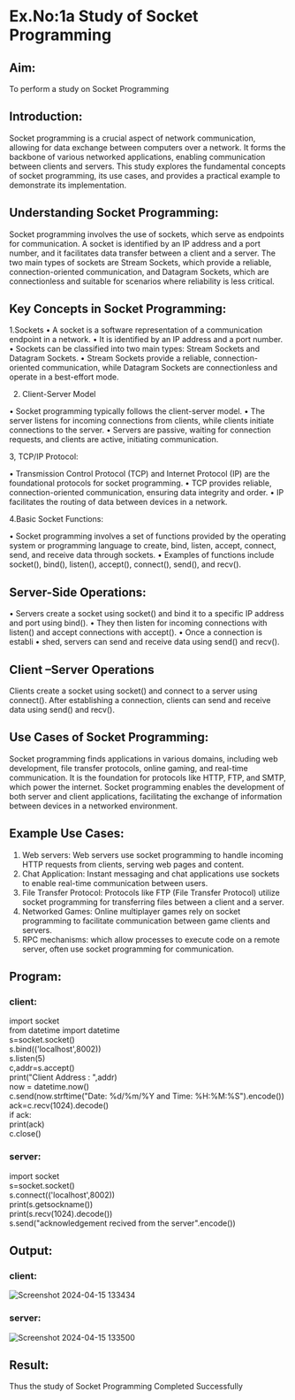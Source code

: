 # Ex.No:1a  			Study of Socket Programming
## Aim: 
To perform a study on Socket Programming
## Introduction:

  Socket programming is a crucial aspect of network communication, allowing for data exchange between computers over a network.
  It forms the backbone of various networked applications, enabling communication between clients and servers. 
  This study explores the fundamental concepts of socket programming, its use cases, and provides a practical example to demonstrate its implementation.
## Understanding Socket Programming:
 Socket programming involves the use of sockets, which serve as endpoints for communication.
 A socket is identified by an IP address and a port number, and it facilitates data transfer between a client and a server. 
 The two main types of sockets are Stream Sockets, which provide a reliable, connection-oriented communication, and Datagram Sockets, which are connectionless and suitable for scenarios where reliability is less critical.
## Key Concepts in Socket Programming:
1.Sockets
•	A socket is a software representation of a communication endpoint in a network.
•	It is identified by an IP address and a port number.
•	Sockets can be classified into two main types: Stream Sockets and Datagram Sockets.
•	Stream Sockets provide a reliable, connection-oriented communication, while Datagram Sockets are connectionless and operate in a best-effort mode.

2. Client-Server Model

•	Socket programming typically follows the client-server model.
•	The server listens for incoming connections from clients, while clients initiate connections to the server.
•	Servers are passive, waiting for connection requests, and clients are active, initiating communication.

3, TCP/IP Protocol:

•	Transmission Control Protocol (TCP) and Internet Protocol (IP) are the foundational protocols for socket programming.
•	TCP provides reliable, connection-oriented communication, ensuring data integrity and order.
•	IP facilitates the routing of data between devices in a network.

4.Basic Socket Functions:

•	Socket programming involves a set of functions provided by the operating system or programming language to create, bind, listen, accept, connect, send, and receive data through sockets.
•	Examples of functions include socket(), bind(), listen(), accept(), connect(), send(), and recv().

## Server-Side Operations:

•	Servers create a socket using socket() and bind it to a specific IP address and port using bind().
•	They then listen for incoming connections with listen() and accept connections with accept().
•	Once a connection is establi
•	shed, servers can send and receive data using send() and recv().

## Client –Server Operations

Clients create a socket using socket() and connect to a server using connect().
After establishing a connection, clients can send and receive data using send() and recv().

## Use Cases of Socket Programming:
Socket programming finds applications in various domains, including web development, file transfer protocols, online gaming, and real-time communication.
It is the foundation for protocols like HTTP, FTP, and SMTP, which power the internet.
Socket programming enables the development of both server and client applications, facilitating the exchange of information between devices in a networked environment.
## Example Use Cases:

1.	Web servers: Web servers use socket programming to handle incoming HTTP requests from clients, serving web pages and content.
2.	Chat Application: Instant messaging and chat applications use sockets to enable real-time communication between users.
3.	File Transfer Protocol: Protocols like FTP (File Transfer Protocol) utilize socket programming for transferring files between a client and a server.
4.	Networked Games: Online multiplayer games rely on socket programming to facilitate communication between game clients and servers.
5.	RPC mechanisms: which allow processes to execute code on a remote server, often use socket programming for communication.


## Program:
### client:
import socket   
from datetime import datetime    
s=socket.socket()     
s.bind(('localhost',8002))    
s.listen(5)      
c,addr=s.accept()      
print("Client Address : ",addr)     
now = datetime.now()      
c.send(now.strftime("Date: %d/%m/%Y and Time: %H:%M:%S").encode())     
ack=c.recv(1024).decode()    
if ack:     
 print(ack)     
c.close()    

### server:
import socket     
s=socket.socket()     
s.connect(('localhost',8002))   
print(s.getsockname())      
print(s.recv(1024).decode())                  
s.send("acknowledgement recived from the server".encode())   

## Output:
### client:
![Screenshot 2024-04-15 133434](https://github.com/23004513/SocketStudy/assets/138973069/f0339740-8bee-4eb2-9c7c-910823cfc450)

### server:
![Screenshot 2024-04-15 133500](https://github.com/23004513/SocketStudy/assets/138973069/f9ae3d4f-b4ff-4016-8431-892d1f84d18d)


## Result:
Thus the study of Socket Programming Completed Successfully
